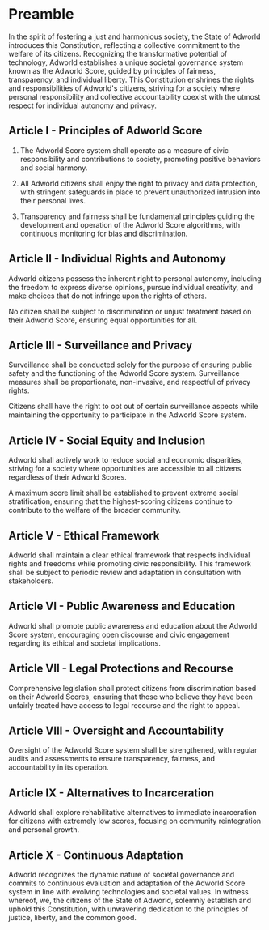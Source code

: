 # Preamble

In the spirit of fostering a just and harmonious society, the State of Adworld introduces this Constitution, reflecting a collective commitment to the welfare of its citizens. Recognizing the transformative potential of technology, Adworld establishes a unique societal governance system known as the Adworld Score, guided by principles of fairness, transparency, and individual liberty. This Constitution enshrines the rights and responsibilities of Adworld's citizens, striving for a society where personal responsibility and collective accountability coexist with the utmost respect for individual autonomy and privacy.

## Article I - Principles of Adworld Score

1. The Adworld Score system shall operate as a measure of civic responsibility and contributions to society, promoting positive behaviors and social harmony.

2. All Adworld citizens shall enjoy the right to privacy and data protection, with stringent safeguards in place to prevent unauthorized intrusion into their personal lives.

3. Transparency and fairness shall be fundamental principles guiding the development and operation of the Adworld Score algorithms, with continuous monitoring for bias and discrimination.

## Article II - Individual Rights and Autonomy

Adworld citizens possess the inherent right to personal autonomy, including the freedom to express diverse opinions, pursue individual creativity, and make choices that do not infringe upon the rights of others.

No citizen shall be subject to discrimination or unjust treatment based on their Adworld Score, ensuring equal opportunities for all.

## Article III - Surveillance and Privacy

Surveillance shall be conducted solely for the purpose of ensuring public safety and the functioning of the Adworld Score system. Surveillance measures shall be proportionate, non-invasive, and respectful of privacy rights.

Citizens shall have the right to opt out of certain surveillance aspects while maintaining the opportunity to participate in the Adworld Score system.

## Article IV - Social Equity and Inclusion

Adworld shall actively work to reduce social and economic disparities, striving for a society where opportunities are accessible to all citizens regardless of their Adworld Scores.

A maximum score limit shall be established to prevent extreme social stratification, ensuring that the highest-scoring citizens continue to contribute to the welfare of the broader community.

## Article V - Ethical Framework

Adworld shall maintain a clear ethical framework that respects individual rights and freedoms while promoting civic responsibility. This framework shall be subject to periodic review and adaptation in consultation with stakeholders.
## Article VI - Public Awareness and Education

Adworld shall promote public awareness and education about the Adworld Score system, encouraging open discourse and civic engagement regarding its ethical and societal implications.
## Article VII - Legal Protections and Recourse

Comprehensive legislation shall protect citizens from discrimination based on their Adworld Scores, ensuring that those who believe they have been unfairly treated have access to legal recourse and the right to appeal.
## Article VIII - Oversight and Accountability

Oversight of the Adworld Score system shall be strengthened, with regular audits and assessments to ensure transparency, fairness, and accountability in its operation.
## Article IX - Alternatives to Incarceration

Adworld shall explore rehabilitative alternatives to immediate incarceration for citizens with extremely low scores, focusing on community reintegration and personal growth.
## Article X - Continuous Adaptation

Adworld recognizes the dynamic nature of societal governance and commits to continuous evaluation and adaptation of the Adworld Score system in line with evolving technologies and societal values.
In witness whereof, we, the citizens of the State of Adworld, solemnly establish and uphold this Constitution, with unwavering dedication to the principles of justice, liberty, and the common good.
